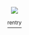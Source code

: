<p align="center">

  
<img src="https://i.imgur.com/kWlRZX0.png" />

<p align="center">
<a href="https://rentry.co/picayunedreams-"> <sup> rentry </sup>
